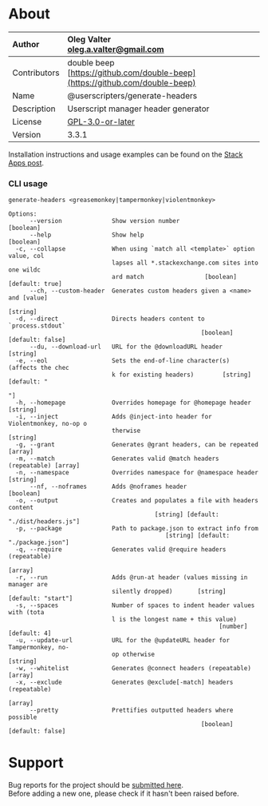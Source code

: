 
# About

| Author       | Oleg Valter<br>[oleg.a.valter@gmail.com](mailto:oleg.a.valter@gmail.com) |
| :----------- | :----------------------- |
| Contributors | double beep<br>[https://github.com/double-beep](https://github.com/double-beep) |
| Name | @userscripters/generate-headers |
| Description | Userscript manager header generator |
| License | [GPL-3.0-or-later](https://spdx.org/licenses/GPL-3.0-or-later) |
| Version | 3.3.1 |

Installation instructions and usage examples can be found on the [Stack Apps post](https://stackapps.com/q/9088/78873).

### CLI usage

```shell
generate-headers <greasemonkey|tampermonkey|violentmonkey>
```

```
Options:
      --version              Show version number                       [boolean]
      --help                 Show help                                 [boolean]
  -c, --collapse             When using `match all <template>` option value, col
                             lapses all *.stackexchange.com sites into one wildc
                             ard match                 [boolean] [default: true]
      --ch, --custom-header  Generates custom headers given a <name> and [value]
                                                                        [string]
  -d, --direct               Directs headers content to `process.stdout`
                                                      [boolean] [default: false]
      --du, --download-url   URL for the @downloadURL header            [string]
  -e, --eol                  Sets the end-of-line character(s) (affects the chec
                             k for existing headers)        [string] [default: "
                                                                              "]
  -h, --homepage             Overrides homepage for @homepage header    [string]
  -i, --inject               Adds @inject-into header for Violentmonkey, no-op o
                             therwise                                   [string]
  -g, --grant                Generates @grant headers, can be repeated   [array]
  -m, --match                Generates valid @match headers (repeatable) [array]
  -n, --namespace            Overrides namespace for @namespace header  [string]
      --nf, --noframes       Adds @noframes header                     [boolean]
  -o, --output               Creates and populates a file with headers content
                                         [string] [default: "./dist/headers.js"]
  -p, --package              Path to package.json to extract info from
                                            [string] [default: "./package.json"]
  -q, --require              Generates valid @require headers (repeatable)
                                                                         [array]
  -r, --run                  Adds @run-at header (values missing in manager are
                             silently dropped)       [string] [default: "start"]
  -s, --spaces               Number of spaces to indent header values with (tota
                             l is the longest name + this value)
                                                           [number] [default: 4]
  -u, --update-url           URL for the @updateURL header for Tampermonkey, no-
                             op otherwise                               [string]
  -w, --whitelist            Generates @connect headers (repeatable)     [array]
  -x, --exclude              Generates @exclude[-match] headers (repeatable)
                                                                         [array]
      --pretty               Prettifies outputted headers where possible
                                                      [boolean] [default: false]
```

# Support

Bug reports for the project should be [submitted here](https://github.com/userscripters/generate-headers/issues).
<br>Before adding a new one, please check if it hasn't been raised before.
  